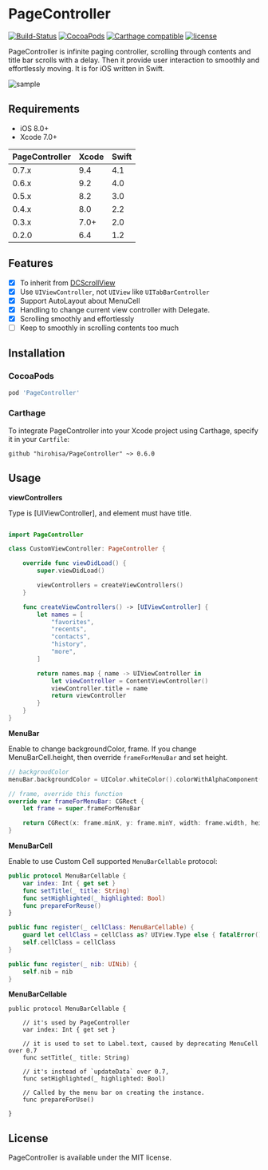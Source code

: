 PageController
==================
[![Build-Status](https://api.travis-ci.org/hirohisa/PageController.svg?branch=master)](https://travis-ci.org/hirohisa/PageController)
[![CocoaPods](https://img.shields.io/cocoapods/v/PageController.svg)](https://cocoapods.org/pods/PageController)
[![Carthage compatible](https://img.shields.io/badge/Carthage-compatible-4BC51D.svg?style=flat)](https://github.com/Carthage/Carthage)
[![license](https://img.shields.io/badge/license-MIT-000000.svg)](https://github.com/hirohisa/ImageLoaderSwift/blob/master/LICENSE)

PageController is infinite paging controller, scrolling through contents and title bar scrolls with a delay. Then it provide user interaction to smoothly and effortlessly moving. It is for iOS written in Swift.

![sample](Example%20project/example.gif)

Requirements
----------
- iOS 8.0+
- Xcode 7.0+

PageController | Xcode | Swift
-------------- | ----- | -----
0.7.x          | 9.4   | 4.1
0.6.x          | 9.2   | 4.0
0.5.x          | 8.2   | 3.0
0.4.x          | 8.0   | 2.2
0.3.x          | 7.0+  | 2.0
0.2.0          | 6.4   | 1.2


Features
----------

- [x] To inherit from [DCScrollView](https://github.com/hirohisa/DCScrollView)
- [x] Use `UIViewController`, not `UIView` like `UITabBarController`
- [x] Support AutoLayout about MenuCell
- [x] Handling to change current view controller with Delegate.
- [x] Scrolling smoothly and effortlessly
- [ ] Keep to smoothly in scrolling contents too much

Installation
----------

### CocoaPods

```ruby
pod 'PageController'
```

### Carthage

To integrate PageController into your Xcode project using Carthage, specify it in your `Cartfile`:

```
github "hirohisa/PageController" ~> 0.6.0
```

Usage
----------

**viewControllers**

Type is [UIViewController], and element must have title.

```swift

import PageController

class CustomViewController: PageController {

    override func viewDidLoad() {
        super.viewDidLoad()

        viewControllers = createViewControllers()
    }

    func createViewControllers() -> [UIViewController] {
        let names = [
            "favorites",
            "recents",
            "contacts",
            "history",
            "more",
        ]

        return names.map { name -> UIViewController in
            let viewController = ContentViewController()
            viewController.title = name
            return viewController
        }
    }
}

```

**MenuBar**

Enable to change backgroundColor, frame.
If you change MenuBarCell.height, then override `frameForMenuBar` and set height.
```swift
// backgroudColor
menuBar.backgroundColor = UIColor.whiteColor().colorWithAlphaComponent(0.9)

// frame, override this function
override var frameForMenuBar: CGRect {
    let frame = super.frameForMenuBar

    return CGRect(x: frame.minX, y: frame.minY, width: frame.width, height: 60)
}
```

**MenuBarCell**

Enable to use Custom Cell supported `MenuBarCellable` protocol:
```swift
public protocol MenuBarCellable {
    var index: Int { get set }
    func setTitle(_ title: String)
    func setHighlighted(_ highlighted: Bool)
    func prepareForReuse()
}

public func register(_ cellClass: MenuBarCellable) {
    guard let cellClass = cellClass as? UIView.Type else { fatalError() }
    self.cellClass = cellClass
}

public func register(_ nib: UINib) {
    self.nib = nib
}
```

**MenuBarCellable**

```
public protocol MenuBarCellable {
    
    // it's used by PageController
    var index: Int { get set }
    
    // it is used to set to Label.text, caused by deprecating MenuCell over 0.7
    func setTitle(_ title: String)
    
    // it's instead of `updateData` over 0.7, 
    func setHighlighted(_ highlighted: Bool)
    
    // Called by the menu bar on creating the instance.
    func prepareForUse()

}
```

## License

PageController is available under the MIT license.
